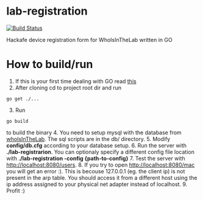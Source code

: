 lab-registration
================

[![Build Status](https://travis-ci.org/ironsteel/lab-registration.png?branch=master)](https://travis-ci.org/ironsteel/lab-registration)

Hackafe device registration form for WhoIsInTheLab written in GO 

# How to build/run

1. If this is your first time dealing with GO read [this](http://golang.org/doc/code.html)
2. After cloning cd to project root dir and run 
```
go get ./...
```
3. Run 
```
go build 
```
to build the binary 
4. You need to setup mysql with the database from [whoIsInTheLab](https://github.com/leon-anavi/WhoIsInTheLab). The sql scripts are in the db/ directory.
5. Modify **config/db.cfg** according to your database setup.
6. Run the server with **./lab-registrarion**. You can optionaly specify a different config file location with **./lab-registration -config {path-to-config}**
7. Test the server with  [http://localhost:8080/users](http://localhost:8080/users).
8. If you try to open [http://localhost:8080/mac](http://localhost:8080/mac) you will get an error :).
   This is becouse 127.0.0.1 (eg. the client ip) is not present in the arp table.
   You should access it from a different host using the ip address assigned to your physical net adapter instead of localhost.
9. Profit :)


